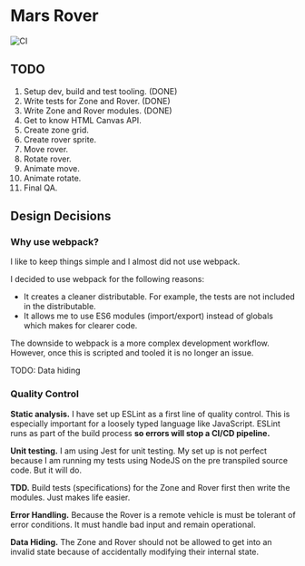# Mars Rover

![CI](https://github.com/davidjohnmaccallum/mars-rover/workflows/CI/badge.svg)

## TODO

1. Setup dev, build and test tooling. (DONE)
1. Write tests for Zone and Rover. (DONE)
1. Write Zone and Rover modules. (DONE)
1. Get to know HTML Canvas API.
1. Create zone grid.
1. Create rover sprite.
1. Move rover.
1. Rotate rover.
1. Animate move.
1. Animate rotate.
1. Final QA.

## Design Decisions

### Why use webpack?

I like to keep things simple and I almost did not use webpack. 

I decided to use webpack for the following reasons:
* It creates a cleaner distributable. For example, the tests are not included in the distributable.
* It allows me to use ES6 modules (import/export) instead of globals which makes for clearer code.

The downside to webpack is a more complex development workflow. However, once this is scripted and tooled it is no longer an issue.

TODO: Data hiding

### Quality Control

**Static analysis.** I have set up ESLint as a first line of quality control. This is especially important for a loosely typed language like JavaScript. ESLint runs as part of the build process **so errors will stop a CI/CD pipeline.**

**Unit testing.** I am using Jest for unit testing. My set up is not perfect because I am running my tests using NodeJS on the pre transpiled source code. But it will do.

**TDD.** Build tests (specifications) for the Zone and Rover first then write the modules. Just makes life easier.

**Error Handling.** Because the Rover is a remote vehicle is must be tolerant of error conditions. It must handle bad input and remain operational.

**Data Hiding.** The Zone and Rover should not be allowed to get into an invalid state because of accidentally modifying their internal state.
